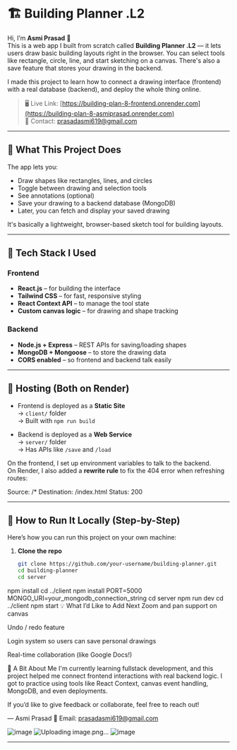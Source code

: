 # 🏗️ Building Planner .L2

Hi, I’m **Asmi Prasad** 👋  
This is a web app I built from scratch called **Building Planner .L2** — it lets users draw basic building layouts right in the browser. You can select tools like rectangle, circle, line, and start sketching on a canvas. There's also a save feature that stores your drawing in the backend.

I made this project to learn how to connect a drawing interface (frontend) with a real database (backend), and deploy the whole thing online.

> 🖥️ Live Link: [https://building-plan-8-frontend.onrender.com](https://building-plan-8-asmiprasad.onrender.com)  
> 📩 Contact: prasadasmi619@gmail.com

---

## 🧠 What This Project Does

The app lets you:
- Draw shapes like rectangles, lines, and circles
- Toggle between drawing and selection tools
- See annotations (optional)
- Save your drawing to a backend database (MongoDB)
- Later, you can fetch and display your saved drawing

It's basically a lightweight, browser-based sketch tool for building layouts.

---

## 🔧 Tech Stack I Used

### Frontend
- **React.js** – for building the interface
- **Tailwind CSS** – for fast, responsive styling
- **React Context API** – to manage the tool state
- **Custom canvas logic** – for drawing and shape tracking

### Backend
- **Node.js + Express** – REST APIs for saving/loading shapes
- **MongoDB + Mongoose** – to store the drawing data
- **CORS enabled** – so frontend and backend talk easily

---

## 🔗 Hosting (Both on Render)

- Frontend is deployed as a **Static Site**  
  → `client/` folder  
  → Built with `npm run build`

- Backend is deployed as a **Web Service**  
  → `server/` folder  
  → Has APIs like `/save` and `/load`

On the frontend, I set up environment variables to talk to the backend.  
On Render, I also added a **rewrite rule** to fix the 404 error when refreshing routes:

Source: /*
Destination: /index.html
Status: 200



---

## 🧪 How to Run It Locally (Step-by-Step)

Here’s how you can run this project on your own machine:

1. **Clone the repo**
   ```bash
   git clone https://github.com/your-username/building-planner.git
   cd building-planner
   cd server
npm install
cd ../client
npm install
PORT=5000
MONGO_URI=your_mongodb_connection_string
cd server
npm run dev
cd ../client
npm start
💡 What I’d Like to Add Next
Zoom and pan support on canvas

Undo / redo feature

Login system so users can save personal drawings

Real-time collaboration (like Google Docs!)

🧍 A Bit About Me
I'm currently learning fullstack development, and this project helped me connect frontend interactions with real backend logic. I got to practice using tools like React Context, canvas event handling, MongoDB, and even deployments.

If you’d like to give feedback or collaborate, feel free to reach out!

— Asmi Prasad
📩 Email: prasadasmi619@gmail.com

![image](https://github.com/user-attachments/assets/fc17835c-4e2a-4cbe-9a0e-609d1b79f872)
![Uploading image.png…]()
![image](https://github.com/user-attachments/assets/0aee1c42-a850-42fc-a88f-9e8965f4d3c7)




---


